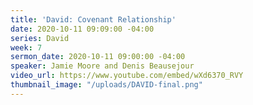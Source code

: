 ```yaml
---
title: 'David: Covenant Relationship'
date: 2020-10-11 09:09:00 -04:00
series: David
week: 7
sermon_date: 2020-10-11 09:00:00 -04:00
speaker: Jamie Moore and Denis Beausejour
video_url: https://www.youtube.com/embed/wXd6370_RVY
thumbnail_image: "/uploads/DAVID-final.png"
---
```


